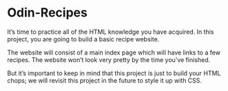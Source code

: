 # Odin-Recipes
It’s time to practice all of the HTML knowledge you have acquired. In this project, you are going to build a basic recipe website.

The website will consist of a main index page which will have links to a few recipes. The website won’t look very pretty by the time you’ve finished. 

But it’s important to keep in mind that this project is just to build your HTML chops; we will revisit this project in the future to style it up with CSS.